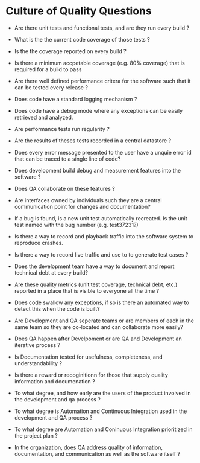 # Culture of Quality Questions

* Are there unit tests and functional tests, and are they run every build ?

* What is the the current code coverage of those tests ?

* Is the the coverage reported on every build ?

* Is there a minimum accpetable coverage (e.g. 80% coverage) that is required for a build to pass

* Are there well defined performance critera for the software such that it can be tested every release ?

* Does code have a standard logging mechanism ?

* Does code have a debug mode where any exceptions can be easily retrieved and analyzed.

* Are performance tests run regularity ?
 
* Are the results of theses tests recorded in a central datastore ?

* Does every error message presented to the user have a unquie error id that can be traced to a single line of code?

* Does development build debug and measurement features into the software ?

* Does QA collaborate on these features ?

* Are interfaces owned by individuals such they are a central communication point for changes and documentation?

* If a bug is found, is a new unit test automatically recreated.  Is the unit test named with the bug number (e.g. test37231?)

* Is there a way to record and playback traffic into the software system to reproduce crashes.

* Is there a way to record live traffic and use to to generate test cases ?

* Does the development team have a way to document and report technical debt at every build?

* Are these quality metrics (unit test coverage, technical debt, etc.) reported in a place that is visible to everyone all the time ?

* Does code swallow any exceptions, if so is there an automated way to detect this when the code is built?

* Are Development and QA seperate teams or are members of each in the same team so they are co-located and can collaborate more easily?

* Does QA happen after Develpoment or are QA and Development an iterative process ?

* Is Documentation tested for usefulness, completeness, and understandability ?

* Is there a reward or recoginitionn for those that supply quality information and documenation ?

* To what degree, and how early are the users of the product involved in the development and qa process ?

* To what degree is Automation and Continuous Integration used in the development and QA process ?

* To what degree are Automation and Coninuous Integration prioritized in the project plan ?

* In the organization, does QA address quality of information, documentation, and communication as well as the software itself ?
